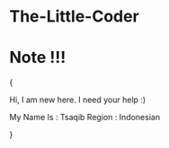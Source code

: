 # The-Little-Coder

# Note !!!

{

 Hi, I am new here. I need your help :)
 
 My Name Is : Tsaqib
 Region     : Indonesian
 
} 
  
